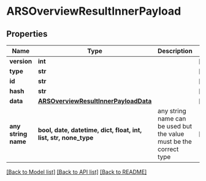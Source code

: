 # ARSOverviewResultInnerPayload


## Properties
Name | Type | Description | Notes
------------ | ------------- | ------------- | -------------
**version** | **int** |  | [optional] 
**type** | **str** |  | [optional] 
**id** | **str** |  | [optional] 
**hash** | **str** |  | [optional] 
**data** | [**ARSOverviewResultInnerPayloadData**](ARSOverviewResultInnerPayloadData.md) |  | [optional] 
**any string name** | **bool, date, datetime, dict, float, int, list, str, none_type** | any string name can be used but the value must be the correct type | [optional]

[[Back to Model list]](../README.md#documentation-for-models) [[Back to API list]](../README.md#documentation-for-api-endpoints) [[Back to README]](../README.md)


